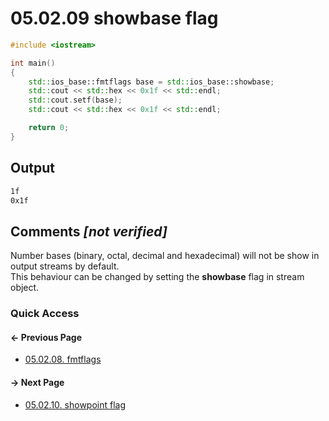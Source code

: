 # 05.02.09 showbase flag

```cxx
#include <iostream>

int main()
{
    std::ios_base::fmtflags base = std::ios_base::showbase;
    std::cout << std::hex << 0x1f << std::endl;
    std::cout.setf(base);
    std::cout << std::hex << 0x1f << std::endl;

    return 0;
}

```

## Output

```txt
1f
0x1f
```

## Comments *[not verified]*

Number bases (binary, octal, decimal and hexadecimal) will not be show in output streams by default.  
This behaviour can be changed by setting the **showbase** flag in stream object.

### Quick Access

<div class="previous_page pagination">

#### &#8592; Previous Page

* [05.02.08. fmtflags](./../../05.advanced/02.streams/08.fmtflags.md)

</div>
<div class="next_page pagination">

#### &#8594; Next Page

* [05.02.10. showpoint flag](./../../05.advanced/02.streams/10.showpoint.md)

</div>
